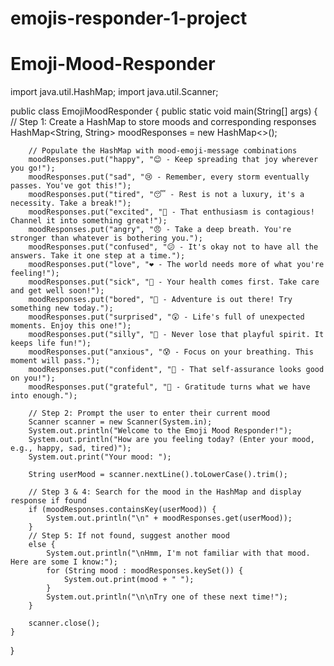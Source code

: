 # emojis-responder-1-project
# Emoji-Mood-Responder
import java.util.HashMap;
import java.util.Scanner;

public class EmojiMoodResponder {
    public static void main(String[] args) {
        // Step 1: Create a HashMap to store moods and corresponding responses
        HashMap<String, String> moodResponses = new HashMap<>();
        
        // Populate the HashMap with mood-emoji-message combinations
        moodResponses.put("happy", "😊 - Keep spreading that joy wherever you go!");
        moodResponses.put("sad", "😢 - Remember, every storm eventually passes. You've got this!");
        moodResponses.put("tired", "😴 - Rest is not a luxury, it's a necessity. Take a break!");
        moodResponses.put("excited", "🤩 - That enthusiasm is contagious! Channel it into something great!");
        moodResponses.put("angry", "😠 - Take a deep breath. You're stronger than whatever is bothering you.");
        moodResponses.put("confused", "😕 - It's okay not to have all the answers. Take it one step at a time.");
        moodResponses.put("love", "❤️ - The world needs more of what you're feeling!");
        moodResponses.put("sick", "🤒 - Your health comes first. Take care and get well soon!");
        moodResponses.put("bored", "🥱 - Adventure is out there! Try something new today.");
        moodResponses.put("surprised", "😲 - Life's full of unexpected moments. Enjoy this one!");
        moodResponses.put("silly", "🤪 - Never lose that playful spirit. It keeps life fun!");
        moodResponses.put("anxious", "😰 - Focus on your breathing. This moment will pass.");
        moodResponses.put("confident", "💪 - That self-assurance looks good on you!");
        moodResponses.put("grateful", "🙏 - Gratitude turns what we have into enough.");
        
        // Step 2: Prompt the user to enter their current mood
        Scanner scanner = new Scanner(System.in);
        System.out.println("Welcome to the Emoji Mood Responder!");
        System.out.println("How are you feeling today? (Enter your mood, e.g., happy, sad, tired)");
        System.out.print("Your mood: ");
        
        String userMood = scanner.nextLine().toLowerCase().trim();
        
        // Step 3 & 4: Search for the mood in the HashMap and display response if found
        if (moodResponses.containsKey(userMood)) {
            System.out.println("\n" + moodResponses.get(userMood));
        } 
        // Step 5: If not found, suggest another mood
        else {
            System.out.println("\nHmm, I'm not familiar with that mood. Here are some I know:");
            for (String mood : moodResponses.keySet()) {
                System.out.print(mood + " ");
            }
            System.out.println("\n\nTry one of these next time!");
        }
        
        scanner.close();
    }
}

